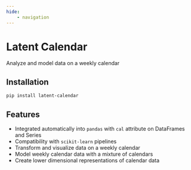 ```yaml
---
hide: 
    - navigation
---
```

# Latent Calendar

Analyze and model data on a weekly calendar

## Installation

```bash
pip install latent-calendar
```

## Features 

- Integrated automatically into `pandas` with `cal` attribute on DataFrames and Series 
- Compatibility with `scikit-learn` pipelines
- Transform and visualize data on a weekly calendar
- Model weekly calendar data with a mixture of calendars
- Create lower dimensional representations of calendar data
